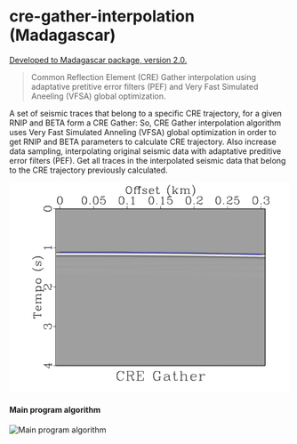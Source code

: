 # cre-gather-interpolation (Madagascar)

[Developed to Madagascar package, version 2.0.](http://www.ahay.org/wiki/Main_Page)

> Common Reflection Element (CRE) Gather interpolation using adaptative 
> pretitive error filters (PEF) and Very Fast Simulated Aneeling (VFSA) global optimization.

A set of seismic traces that belong to a specific CRE trajectory, for a given RNIP and BETA form a CRE Gather:
So, CRE Gather interpolation algorithm uses Very Fast Simulated Anneling (VFSA) global optimization 
in order to get RNIP and BETA parameters to calculate CRE trajectory. Also increase data sampling, 
interpolating original seismic data with adaptative preditive error filters (PEF). 
Get all traces in the interpolated seismic data that belong to the CRE trajectory previously calculated.

![Interpolated CRE Gather](https://github.com/Dirack/cre-gather-interpolation/blob/master/images/creCurveInterp.png)

#### Main program algorithm



![Main program algorithm](https://github.com/Dirack/cre-gather-interpolation/blob/feature/mainDiagram/diagrams/mainDiagram.png)

